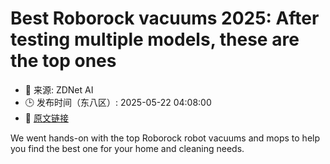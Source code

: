 # Best Roborock vacuums 2025: After testing multiple models, these are the top ones
- 📅 来源: ZDNet AI
- 🕒 发布时间（东八区）: 2025-05-22 04:08:00
- 🔗 [原文链接](https://www.zdnet.com/article/best-roborock-robot-vacuum/)

We went hands-on with the top Roborock robot vacuums and mops to help you find the best one for your home and cleaning needs.